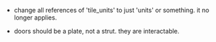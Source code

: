 - change all references of 'tile_units' to just 'units' or something. it no longer applies.

- doors should be a plate, not a strut. they are interactable.